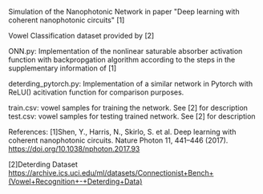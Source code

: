 Simulation of the Nanophotonic Network in paper "Deep learning with coherent nanophotonic circuits" [1]

Vowel Classification dataset provided by [2]

ONN.py: Implementation of the nonlinear saturable absorber activation function with backpropgation algorithm according to the steps in the supplementary information of [1]

deterding_pytorch.py: Implementation of a similar network in Pytorch with ReLU() acitivation function for comparison purposes.

train.csv: vowel samples for training the network. See [2] for description
test.csv: vowel samples for testing trained network. See [2] for description


References: 
[1]Shen, Y., Harris, N., Skirlo, S. et al. Deep learning with coherent nanophotonic circuits. Nature Photon 11, 441–446 (2017). https://doi.org/10.1038/nphoton.2017.93

[2]Deterding Dataset https://archive.ics.uci.edu/ml/datasets/Connectionist+Bench+(Vowel+Recognition+-+Deterding+Data)
